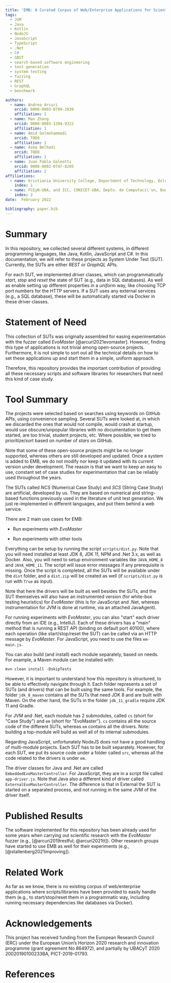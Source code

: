 ```yaml
---
title: 'EMB: A Curated Corpus of Web/Enterprise Applications for Scientific Research in Software Engineering'
tags:
  - JVM
  - Java
  - Kotlin
  - NodeJS
  - JavaScript
  - TypeScript
  - .Net
  - C#
  - SBST
  - search-based software engineering
  - test generation
  - system testing
  - fuzzing
  - REST
  - GraphQL 
  - benchmark

authors:
  - name: Andrea Arcuri
    orcid: 0000-0003-0799-2930
    affiliation: 1
  - name: Man Zhang
    orcid: 0000-0003-1204-9322
    affiliation: 1
  - name: Amid Golmohammadi
    orcid: TODO
    affiliation: 1
  - name: Asma Belhadi
    orcid: TODO
    affiliation: 1
  - name: Juan Pablo Galeotti
    orcid: 0000-0002-0747-8205
    affiliation: 2
affiliations:
  - name: Kristiania University College, Department of Technology, Oslo, Norway
    index: 1
  - name: FCEyN-UBA, and ICC, CONICET-UBA, Depto. de Computaci\'on, Buenos Aires, Argentina
    index: 2
date:  February 2022

bibliography: paper.bib
---
```


# Summary

In this repository,
we collected several different systems, in different programming languages, like
Java, Kotlin, JavaScript and C#.
In this documentation, we will refer to these projects as System Under Test (SUT).
Currently, the SUTs are either _REST_ or _GraphQL_ APIs.

For each SUT, we implemented _driver_ classes, which can programmatically _start_, _stop_ and _reset_ the state of SUT (e.g., data in SQL databases).
As well as enable setting up different properties in a _uniform_ way, like choosing TCP port numbers for the HTTP servers.
If a SUT uses any external services (e.g., a SQL database), these will be automatically started via Docker in these driver classes.

# Statement of Need

This collection of SUTs was originally assembled for easing experimentation with the fuzzer called _EvoMaster_ [@arcuri2021evomaster].
However, finding this type of applications is not trivial among open-source projects.
Furthermore, it is not simple to sort out all the technical details on how to set these applications up and start them in a simple, uniform approach.

Therefore, this repository provides the important contribution of providing all these necessary scripts and software libraries for researchers that need this kind of case study.


# Tool Summary

The projects were selected based on searches using keywords on GitHub APIs, using convenience sampling.
Several SUTs were looked at, in which we discarded the ones that would not compile, would crash at startup, would use obscure/unpopular libraries with no documentation to get them started, are too trivial, student projects, etc.
Where possible, we tried to prioritize/sort based on number of _stars_ on GitHub.


Note that some of these open-source projects might be no longer supported, whereas others are still developed and updated.
Once a system is added to EMB, we do not modify nor keep it updated with its current version under development.
The reason is that we want to keep an easy to use, constant set of case studies for experimentation that can be reliably used throughout the years.

The SUTs called _NCS_ (Numerical Case Study) and _SCS_ (String Case Study) are artificial, developed by us.
They are based on numerical and string-based functions previously used in the literature of unit test generation.
We just re-implemented in different languages, and put them behind a web service.


There are 2 main use cases for EMB:

* Run experiments with _EvoMaster_

* Run experiments with other tools

Everything can be setup by running the script `scripts/dist.py`.
Note that you will need installed at least JDK 8, JDK 11, NPM and .Net 3.x, as well as Docker.
Also, you will need to setup environment variables like `JAVA_HOME_8` and `JAVA_HOME_11`.
The script will issue error messages if any prerequisite is missing.
Once the script is completed, all the SUTs will be available under the `dist` folder, and a `dist.zip` will be created as well (if `scripts/dist.py` is run with `True` as input).

Note that here the drivers will be built as well besides the SUTs, and the SUT themselves will also have an instrumented version (for white-box testing heuristics) for _EvoMaster_ (this is for JavaScript and .Net, whereas instrumentation for JVM is done at runtime, via an attached JavaAgent).


For running experiments with _EvoMaster_, you can also "start" each driver directly from an IDE (e.g., IntelliJ).
Each of these drivers has a "main" method that is running a REST API (binding on default port 40100), where each operation (like start/stop/reset the SUT) can be called via an HTTP message by _EvoMaster_.
For JavaScript, you need to use the files `em-main.js`.


You can also build (and install) each module separately, based on needs.
For example, a Maven module can be installed with:

``mvn clean install -DskipTests``

However, it is important to understand how this repository is structured, to be able to effectively navigate through it.
Each folder represents a set of SUTs (and drivers) that can be built using the same tools.
For example, the folder `jdk_8_maven` contains all the SUTs that need JDK 8 and are built with Maven.
On the other hand, the SUTs in the folder `jdk_11_gradle` require JDK 11 and Gradle.

For JVM and .Net, each module has 2 submodules, called `cs` (short for "Case Study") and `em` (short for "EvoMaster").
`cs` contains all the source code of the different SUTs, whereas `em` contains all the drivers.
Note: building a top-module will build as well all of its internal submodules.

Regarding JavaScript, unfortunately NodeJS does not have a good handling of multi-module projects.
Each SUT has to be built separately.
However, for each SUT, we put its source code under a folder called `src`, whereas all the code related to the drivers is under `em`.

The driver classes for Java and .Net are called `EmbeddedEvoMasterController`.
For JavaScript, they are in a script file called `app-driver.js`.
Note that Java also a different kind of driver called `ExternalEvoMasterController`.
The difference is that in External the SUT is started on a separated process, and not running in the same JVM of the driver itself.


# Published Results

The software implemented for this repository has been already used for some years when carrying out scientific research with the _EvoMaster_ fuzzer (e.g., [@arcuri2019restful; @arcuri2021tt]).
Other research groups have started to use EMB as well for their experiments (e.g., [@stallenberg2021improving]).

# Related Work

As far as we know, there is no existing corpus of web/enterprise applications where scripts/libraries have been provided to easily handle them (e.g., to start/stop/reset them in a programmatic way, including running necessary dependencies like databases via Docker).   


# Acknowledgements

This project has received funding from the European Research Council (ERC) under the European Union’s Horizon 2020 research and innovation programme (grant agreement No 864972), and
partially by UBACyT 2020 20020190100233BA, PICT-2019-01793.

# References

